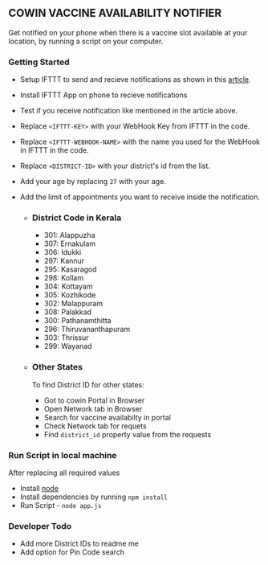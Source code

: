 ##  COWIN VACCINE AVAILABILITY NOTIFIER
Get notified on your phone when there is a vaccine slot available at your location, by running a script on your computer.

### Getting Started

- Setup IFTTT to send and recieve notifications as shown in this [article](https://betterprogramming.pub/how-to-send-push-notifications-to-your-phone-from-any-script-6b70e34748f6).

- Install IFTTT App on phone to recieve notifications

- Test if you receive notification like mentioned in the article above.

- Replace `<IFTTT-KEY>` with your WebHook Key from IFTTT in the code.

- Replace `<IFTTT-WEBHOOK-NAME>` with the name you used for the WebHook in IFTTT in the code.

- Replace `<DISTRICT-ID>` with your district's id from the list.

- Add your age by replacing `27` with your age.

- Add the limit of appointments you want to receive inside the notification.

  - ### District Code in Kerala

    - 301: Alappuzha
    - 307: Ernakulam
    - 306: Idukki
    - 297: Kannur
    - 295: Kasaragod
    - 298: Kollam
    - 304: Kottayam
    - 305: Kozhikode
    - 302: Malappuram
    - 308: Palakkad
    - 300: Pathanamthitta
    - 296: Thiruvananthapuram
    - 303: Thrissur
    - 299: Wayanad

  - ### Other States
    To find District ID for other states: 
    - Got to cowin Portal in Browser
    - Open Network tab in Browser
    - Search for vaccine availabilty in portal
    - Check Network tab for requets
    - Find `district_id` property value from the requests


### Run Script in local machine

After replacing all required values 

- Install [node](https://nodejs.org/en/download/)
- Install dependencies by running `npm install`
- Run Script - `node app.js`

### Developer Todo
- Add more District IDs to readme me
- Add option for Pin Code search


